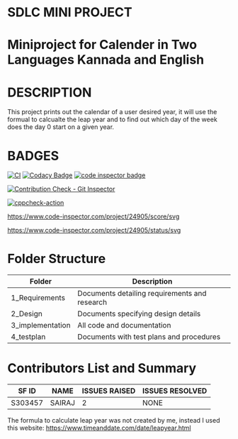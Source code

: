 # SDLC MINI PROJECT

# Miniproject for Calender in Two Languages Kannada and English

# DESCRIPTION

This project prints out the calendar of a user desired year, it will use the formual to calcualte the leap year and to find out which day of the week does the day 0 start on a given year.

# BADGES

[![CI](https://github.com/SAIRAJL/Miniproject/actions/workflows/main.yml/badge.svg)](https://github.com/SAIRAJL/Miniproject/actions/workflows/main.yml)
[![Codacy Badge](https://app.codacy.com/project/badge/Grade/9be013cdccbf44d9b30a80083b2b299a)](https://www.codacy.com/gh/SAIRAJL/Miniproject/dashboard?utm_source=github.com&amp;utm_medium=referral&amp;utm_content=SAIRAJL/Miniproject&amp;utm_campaign=Badge_Grade)
<a href="https://frontend.code-inspector.com/public/user/github/SAIRAJL">
   <img src="https://code-inspector.com/public/badge/user/github/SAIRAJL?style=light" alt="code inspector badge" />
</a>

[![Contribution Check - Git Inspector](https://github.com/SAIRAJL/Miniproject/actions/workflows/gitinspector.yml/badge.svg)](https://github.com/SAIRAJL/Miniproject/actions/workflows/gitinspector.yml)

[![cppcheck-action](https://github.com/SAIRAJL/Miniproject/actions/workflows/cppcheck.yml/badge.svg)](https://github.com/SAIRAJL/Miniproject/actions/workflows/cppcheck.yml)

 https://www.code-inspector.com/project/24905/score/svg

https://www.code-inspector.com/project/24905/status/svg

# Folder Structure
|  Folder| Description|
|---|---|
|1_Requirements|Documents detailing requirements and research|
|2_Design|	Documents specifying design details|
|3_implementation|	All code and documentation|
|4_testplan|Documents with test plans and procedures|

# Contributors List and Summary

| SF ID| NAME| ISSUES RAISED|ISSUES RESOLVED|
|---|---|---|---|
|S303457|SAIRAJ|2|NONE





The formula to calculate leap year was not created by me, instead I used this website: https://www.timeanddate.com/date/leapyear.html
